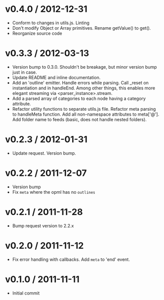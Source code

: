 
v0.4.0 / 2012-12-31
==================

  * Conform to changes in utils.js. Linting
  * Don't modify Object or Array primitives. Rename getValue() to get().
  * Reorganize source code

v0.3.3 / 2012-03-13
==================

  * Version bump to 0.3.0. Shouldn't be breakage, but minor version bump just in case.
  * Update README and inline documentation.
  * Add an 'outline' emitter. Handle errors while parsing. Call _reset on instantiation and in handleEnd. Among other things, this enables more elegant streaming via <parser_instance>.stream.
  * Add a parsed array of categories to each node having a category attribute.
  * Refactor utility functions to separate utils.js file. Refactor meta parsing to handleMeta function. Add all non-namespace attributes to meta['@']. Add folder name to feeds (basic, does not handle nested folders).

v0.2.3 / 2012-01-31
==================

  * Update request. Version bump.

v0.2.2 / 2011-12-07
==================

  * Version bump
  * Fix `meta` where the opml has no `outlines`

v0.2.1 / 2011-11-28
==================

  * Bump request version to 2.2.x

v0.2.0 / 2011-11-12
==================

  * Fix error handling with callbacks. Add `meta` to 'end' event.

v0.1.0 / 2011-11-11
==================

  * Initial commit
